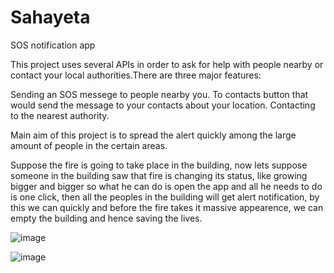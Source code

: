 # Sahayeta
SOS notification app

This project uses several APIs in order to ask for help with people nearby or contact your local authorities.There are three major features:

Sending an SOS messege to people nearby you. To contacts button that would send the message to your contacts about your location. Contacting to the nearest authority.

Main aim of this project is to spread the alert quickly among the large amount of people in the certain areas.

Suppose the fire is going to take place in the building, now lets suppose someone in the building saw that fire is changing its status, like growing bigger and bigger so what he can do is open the app and all he needs to do is one click, then all the peoples in the building will get alert notification, by this we can quickly and before the fire takes it massive appearence, we can empty the building and hence saving the lives.

![image](https://user-images.githubusercontent.com/80335112/127738300-cf6e3a0e-1b82-40f2-bc4c-35da3e79de8d.png)

![image](https://user-images.githubusercontent.com/80335112/127738322-b043f5f6-70ad-4828-8707-2408953e2095.png)

